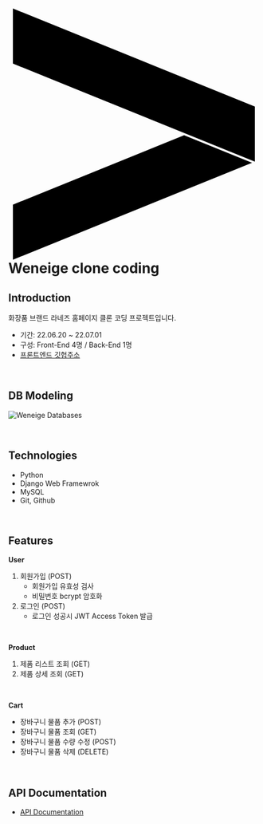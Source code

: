 # <svg role="img" viewBox="0 0 24 24" xmlns="http://www.w3.org/2000/svg"><title>Accenture</title><path d="M23.297 14.74L.434 24v-5.263L16.8 12.11l6.497 2.631zm.27-5.371L.433 0v5.263l23.132 9.368V9.37z"/></svg> Weneige clone coding


## Introduction
화장품 브랜드 라네즈 홈페이지 클론 코딩 프로젝트입니다.

- 기간: 22.06.20 ~ 22.07.01
- 구성: Front-End 4명 / Back-End 1명
- [프론트엔드 깃헙주소](https://github.com/wecode-bootcamp-korea/34-1st-Weneige-frontend)

<br/>

## DB Modeling
![Weneige Databases](https://user-images.githubusercontent.com/65996045/176852990-e00b919e-19dc-4e00-b53d-57f949de2a9a.png)

<br/>

## Technologies
- Python
- Django Web Framewrok
- MySQL
- Git, Github

<br/>

## Features
**User**
1. 회원가입 (POST)
    - 회원가입 유효성 검사
    - 비밀번호 bcrypt 암호화
2. 로그인 (POST)
    - 로그인 성공시 JWT Access Token 발급

<br/>

**Product**
1. 제품 리스트 조회 (GET)
2. 제품 상세 조회 (GET)

<br/>

**Cart**
- 장바구니 물품 추가 (POST)
- 장바구니 물품 조회 (GET)
- 장바구니 물품 수량 수정 (POST)
- 장바구니 물품 삭제 (DELETE)

<br/>

## API Documentation
- [API Documentation](https://velog.io/@chaduri7913/Weneige-%ED%86%B5%EC%8B%A0-%EC%9A%94%EC%B2%AD-%EC%96%91%EC%8B%9D)
